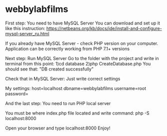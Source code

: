 # webbylabfilms
First step: You need to have MySQL Server
You can download and set up it like this instruction:
https://netbeans.org/kb/docs/ide/install-and-configure-mysql-server_ru.html

If you already have MySQL Server - check PHP version on your computer.
Application can be correctly working from PHP 7.1+ versions

Next step:
Run MySQL Server
Go to the folder with the project and write in terminal from this point:
1)cd database
2)php CreateDatabase.php
You should see that: "DB created successfully"

Check that in MySQL Server:
Just write correct settings

My settings:
host=localhost
dbname=webbylabfilms
username=root
password=

And the last step:
You need to run PHP local server

You must be where index.php file located and write command:
php -S localhost:8000

Open your browser and type localhost:8000
Enjoy!
